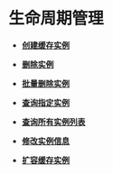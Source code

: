 # 生命周期管理<a name="dcs-api-0312003"></a>

-   **[创建缓存实例](创建缓存实例1.md)**  

-   **[删除实例](删除实例1.md)**  

-   **[批量删除实例](批量删除实例1.md)**  

-   **[查询指定实例](查询指定实例1.md)**  

-   **[查询所有实例列表](查询所有实例列表1.md)**  

-   **[修改实例信息](修改实例信息1.md)**  

-   **[扩容缓存实例](扩容缓存实例.md)**  


